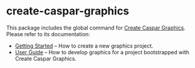 # create-caspar-graphics

This package includes the global command for [Create Caspar Graphics](https://github.com/nxtedition/create-caspar-graphics).<br>
Please refer to its documentation:

* [Getting Started](https://github.com/nxtedition/create-caspar-graphics#creating-a-graphics-project) – How to create a new graphics project.
* [User Guide](https://github.com/nxtedition/create-caspar-graphics#developing-graphics) – How to develop graphics for a project bootstrapped with Create Caspar Graphics.
